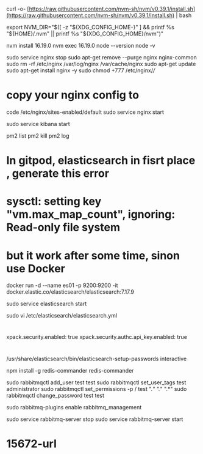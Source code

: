 curl -o- [https://raw.githubusercontent.com/nvm-sh/nvm/v0.39.1/install.sh](https://raw.githubusercontent.com/nvm-sh/nvm/v0.39.1/install.sh) | bash

export NVM_DIR="$([ -z "${XDG_CONFIG_HOME-}" ] && printf %s "${HOME}/.nvm" || printf %s "${XDG_CONFIG_HOME}/nvm")"

nvm install 16.19.0
nvm exec 16.19.0  node --version
node -v


sudo service  nginx  stop
sudo apt-get remove --purge nginx nginx-common
sudo rm -rf /etc/nginx /var/log/nginx /var/cache/nginx
sudo apt-get update
sudo apt-get install nginx -y
sudo chmod +777 /etc/nginx/*/*

# copy your nginx config to 
code /etc/nginx/sites-enabled/default 
sudo service  nginx  start

sudo service kibana start



pm2 list
pm2 kill
pm2 log



# In gitpod, elasticsearch in fisrt place , generate this error  
# sysctl: setting key "vm.max_map_count", ignoring: Read-only file system
# but it work after some time, sinon use Docker
docker run -d  --name es01  -p 9200:9200 -it docker.elastic.co/elasticsearch/elasticsearch:7.17.9

sudo service elasticsearch start




sudo vi  /etc/elasticsearch/elasticsearch.yml
#
xpack.security.enabled: true
xpack.security.authc.api_key.enabled: true
#


 /usr/share/elasticsearch/bin/elasticsearch-setup-passwords interactive


 npm install -g redis-commander
 redis-commander
 


sudo rabbitmqctl add_user test test
sudo rabbitmqctl set_user_tags test administrator
sudo rabbitmqctl set_permissions -p / test ".*" ".*" ".*"
sudo rabbitmqctl change_password test test

sudo rabbitmq-plugins  enable rabbitmq_management

sudo service rabbitmq-server stop
sudo service rabbitmq-server start
# 15672-url